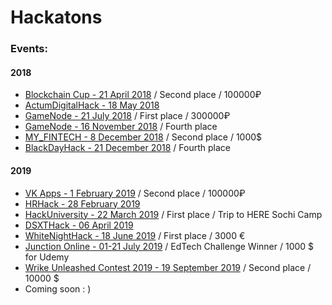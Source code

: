 # Hackatons

### Events:

#### 2018
* [Blockchain Cup - 21 April 2018](https://github.com/mike-petrov/hackatons/tree/master/Blockchain%20Cup%20-%2021%20april%202018) / Second place / 100000₽
* [ActumDigitalHack - 18 May 2018](https://github.com/mike-petrov/hackatons/tree/master/ActumDigitalHack%20-%2018%20may%202018)
* [GameNode - 21 July 2018](https://github.com/mike-petrov/hackatons/tree/master/GameNode%20-%2021%20july%202018) / First place / 300000₽
* [GameNode - 16 November 2018](https://github.com/mike-petrov/hackatons/tree/master/GameNode%20-%2016%20november%202018) / Fourth place
* [MY_FINTECH - 8 December 2018](https://github.com/mike-petrov/hackatons/tree/master/MY_FINTECH%20-%208%20december%202018) / Second place / 1000$
* [BlackDayHack - 21  December 2018](https://github.com/mike-petrov/hackatons/tree/master/BlackDayHack%20-%2021%20%20december%202018) / Fourth place

#### 2019
* [VK Apps - 1 February 2019](https://github.com/mike-petrov/hackatons/tree/master/VK%20Apps%20-%201%20february%202019) / Second place / 100000₽
* [HRHack - 28 February 2019](https://github.com/mike-petrov/hackatons/tree/master/HRHack%20-%2028%20february%202019)
* [HackUniversity - 22 March 2019](https://github.com/mike-petrov/hackatons/tree/master/HACKUNIVERSITY%20-%2022%20March%202019) / First place / Trip to HERE Sochi Camp
* [DSXTHack - 06 April 2019](https://github.com/mike-petrov/hackatons/tree/master/DSXTHack%20-%2006%20April%202019)
* [WhiteNightHack - 18 June 2019](https://github.com/mike-petrov/hackatons/tree/master/WhiteNightHack%20-%2018%20June%202019) / First place / 3000 €
* [Junction Online - 01-21 July 2019](https://junction.hackerearth.com/ru/#themes) / EdTech Challenge Winner / 1000 $ for Udemy
* [Wrike Unleashed Contest 2019 - 19 September 2019](https://apptractor.ru/info/conferences/work-unleashed.html) / Second place / 10000 $
* Coming soon : )
